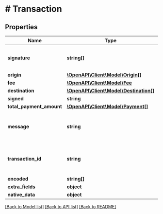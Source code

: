 # # Transaction

## Properties

Name | Type | Description | Notes
------------ | ------------- | ------------- | -------------
**signature** | **string[]** | The signatures of this transaction | [optional]
**origin** | [**\OpenAPI\Client\Model\Origin[]**](Origin.md) |  | [optional]
**fee** | [**\OpenAPI\Client\Model\Fee**](Fee.md) |  | [optional]
**destination** | [**\OpenAPI\Client\Model\Destination[]**](Destination.md) |  | [optional]
**signed** | **string** |  | [optional]
**total_payment_amount** | [**\OpenAPI\Client\Model\Payment[]**](Payment.md) |  | [optional]
**message** | **string** | Any text-based element of the data payload | [optional]
**transaction_id** | **string** | The unique identifier of the transaction on this DLN | [optional]
**encoded** | **string[]** |  | [optional]
**extra_fields** | **object** |  | [optional]
**native_data** | **object** |  | [optional]

[[Back to Model list]](../../README.md#models) [[Back to API list]](../../README.md#endpoints) [[Back to README]](../../README.md)
